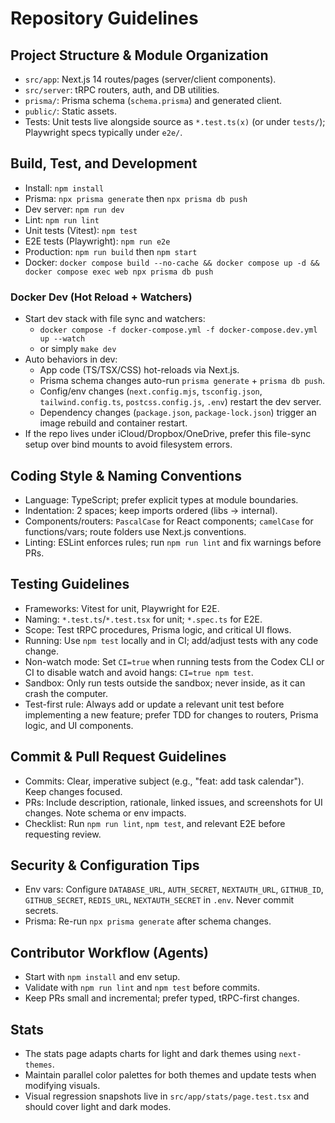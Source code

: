 # Repository Guidelines

## Project Structure & Module Organization
- `src/app`: Next.js 14 routes/pages (server/client components).
- `src/server`: tRPC routers, auth, and DB utilities.
- `prisma/`: Prisma schema (`schema.prisma`) and generated client.
- `public/`: Static assets.
- Tests: Unit tests live alongside source as `*.test.ts(x)` (or under `tests/`); Playwright specs typically under `e2e/`.

## Build, Test, and Development
- Install: `npm install`
- Prisma: `npx prisma generate` then `npx prisma db push`
- Dev server: `npm run dev`
- Lint: `npm run lint`
- Unit tests (Vitest): `npm test`
- E2E tests (Playwright): `npm run e2e`
- Production: `npm run build` then `npm start`
- Docker: `docker compose build --no-cache && docker compose up -d && docker compose exec web npx prisma db push`

### Docker Dev (Hot Reload + Watchers)
- Start dev stack with file sync and watchers:
  - `docker compose -f docker-compose.yml -f docker-compose.dev.yml up --watch`
  - or simply `make dev`
- Auto behaviors in dev:
  - App code (TS/TSX/CSS) hot-reloads via Next.js.
  - Prisma schema changes auto-run `prisma generate` + `prisma db push`.
  - Config/env changes (`next.config.mjs`, `tsconfig.json`, `tailwind.config.ts`, `postcss.config.js`, `.env`) restart the dev server.
  - Dependency changes (`package.json`, `package-lock.json`) trigger an image rebuild and container restart.
- If the repo lives under iCloud/Dropbox/OneDrive, prefer this file-sync setup over bind mounts to avoid filesystem errors.

## Coding Style & Naming Conventions
- Language: TypeScript; prefer explicit types at module boundaries.
- Indentation: 2 spaces; keep imports ordered (libs → internal).
- Components/routers: `PascalCase` for React components; `camelCase` for functions/vars; route folders use Next.js conventions.
- Linting: ESLint enforces rules; run `npm run lint` and fix warnings before PRs.

## Testing Guidelines
- Frameworks: Vitest for unit, Playwright for E2E.
- Naming: `*.test.ts`/`*.test.tsx` for unit; `*.spec.ts` for E2E.
- Scope: Test tRPC procedures, Prisma logic, and critical UI flows.
- Running: Use `npm test` locally and in CI; add/adjust tests with any code change.
- Non-watch mode: Set `CI=true` when running tests from the Codex CLI or CI to disable watch and avoid hangs: `CI=true npm test`.
- Sandbox: Only run tests outside the sandbox; never inside, as it can crash the computer.
- Test-first rule: Always add or update a relevant unit test before implementing a new feature; prefer TDD for changes to routers, Prisma logic, and UI components.

## Commit & Pull Request Guidelines
- Commits: Clear, imperative subject (e.g., "feat: add task calendar"). Keep changes focused.
- PRs: Include description, rationale, linked issues, and screenshots for UI changes. Note schema or env impacts.
- Checklist: Run `npm run lint`, `npm test`, and relevant E2E before requesting review.

## Security & Configuration Tips
- Env vars: Configure `DATABASE_URL`, `AUTH_SECRET`, `NEXTAUTH_URL`, `GITHUB_ID`, `GITHUB_SECRET`, `REDIS_URL`, `NEXTAUTH_SECRET` in `.env`. Never commit secrets.
- Prisma: Re-run `npx prisma generate` after schema changes.

## Contributor Workflow (Agents)
- Start with `npm install` and env setup.
- Validate with `npm run lint` and `npm test` before commits.
- Keep PRs small and incremental; prefer typed, tRPC-first changes.

## Stats
- The stats page adapts charts for light and dark themes using `next-themes`.
- Maintain parallel color palettes for both themes and update tests when modifying visuals.
- Visual regression snapshots live in `src/app/stats/page.test.tsx` and should cover light and dark modes.
